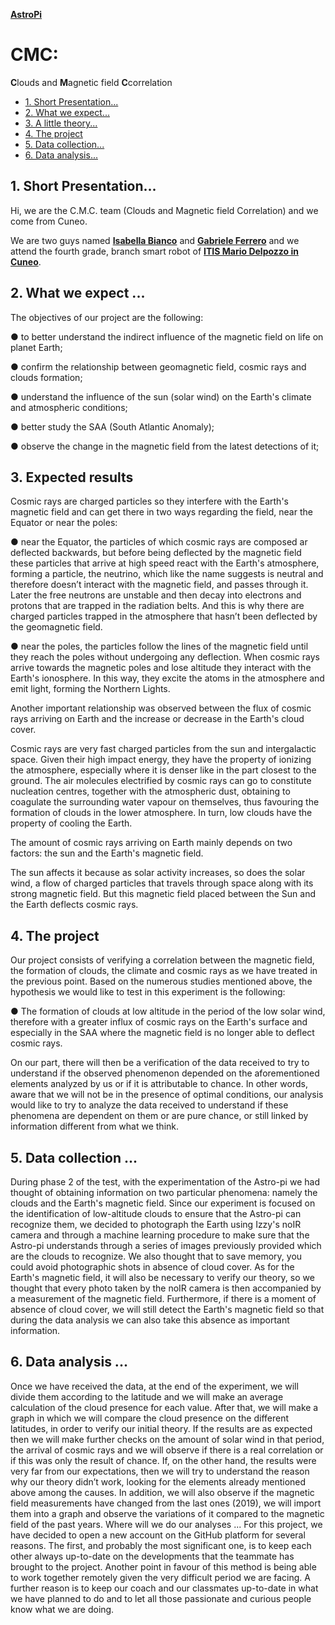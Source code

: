 [**AstroPi**](https://astro-pi.org/)

# CMC:
**C**louds and **M**agnetic field **C**correlation

- [1. Short Presentation...](#1-Short-Presentation)
- [2. What we expect...](#2-What-we-expect)
- [3. A little theory...](#3-A-little-theory)
- [4. The project](#4-The-project)
- [5. Data collection...](#5-Data-collection)
- [6. Data analysis...](#6-Data-analysis)


## 1. Short Presentation...
Hi, we are the C.M.C. team (Clouds and Magnetic field Correlation) and we
come from Cuneo.

We are two guys named [**Isabella Bianco**](github.com/IsabellaBianco) and [**Gabriele Ferrero**](github.com/GabrieleFerrero) and we attend
the fourth grade, branch smart robot of [**ITIS Mario Delpozzo in Cuneo**](www.itiscuneo.gov.it).
 
## 2. What we expect ...
The objectives of our project are the following:

● to better understand the indirect influence of the magnetic field on life
  on planet Earth;
  
● confirm the relationship between geomagnetic field, cosmic rays and
  clouds formation;
  
● understand the influence of the sun (solar wind) on the Earth's climate
  and atmospheric conditions;
  
● better study the SAA (South Atlantic Anomaly);

● observe the change in the magnetic field from the latest detections of it;

## 3. Expected results
Cosmic rays are charged particles so they interfere with the Earth's magnetic
field and can get there in two ways regarding the field, near the Equator or
near the poles:

● near the Equator, the particles of which cosmic rays are composed ar deflected backwards, but before being deflected by the magnetic field these particles that  arrive at high speed react with the Earth's atmosphere, forming a particle, the neutrino, which like the name suggests is neutral and therefore doesn’t interact with the magnetic field, and passes through it. Later the free neutrons are unstable and then decay into electrons and protons that are trapped in the radiation belts. And this is why there are charged particles trapped in the atmosphere that hasn’t been deflected by the geomagnetic field.
  
● near the poles, the particles follow the lines of the magnetic field until they reach the poles without undergoing any deflection. When cosmic rays arrive towards the magnetic poles and lose altitude they interact with the Earth's ionosphere. In this way, they excite the atoms in the atmosphere and emit light, forming the Northern Lights.
  
Another important relationship was observed between the flux of cosmic rays
arriving on Earth and the increase or decrease in the Earth's cloud cover.

Cosmic rays are very fast charged particles from the sun and intergalactic
space. Given their high impact energy, they have the property of ionizing the
atmosphere, especially where it is denser like in the part closest to the ground.
The air molecules electrified by cosmic rays can go to constitute nucleation
centres, together with the atmospheric dust, obtaining to coagulate the
surrounding water vapour on themselves, thus favouring the formation of
clouds in the lower atmosphere. In turn, low clouds have the property of
cooling the Earth.

The amount of cosmic rays arriving on Earth mainly depends on two factors:
the sun and the Earth's magnetic field.

The sun affects it because as solar activity increases, so does the solar wind, a
flow of charged particles that travels through space along with its strong
magnetic field. But this magnetic field placed between the Sun and the Earth
deflects cosmic rays.

## 4. The project
Our project consists of verifying a correlation between the magnetic field, the
formation of clouds, the climate and cosmic rays as we have treated in the
previous point.
Based on the numerous studies mentioned above, the hypothesis we would
like to test in this experiment is the following:

● The formation of clouds at low altitude in the period of the low solar wind, therefore with a greater influx of cosmic rays on the Earth's surface and            especially in the SAA where the magnetic field is no longer able to deflect cosmic rays.

On our part, there will then be a verification of the data received to try to
understand if the observed phenomenon depended on the aforementioned
elements analyzed by us or if it is attributable to chance.
In other words, aware that we will not be in the presence of optimal conditions,
our analysis would like to try to analyze the data received to understand if
these phenomena are dependent on them or are pure chance, or still linked
by information different from what we think.

## 5. Data collection ...
During phase 2 of the test, with the experimentation of the Astro-pi we had
thought of obtaining information on two particular phenomena: namely the
clouds and the Earth's magnetic field.
Since our experiment is focused on the identification of low-altitude clouds to
ensure that the Astro-pi can recognize them, we decided to photograph the
Earth using Izzy's noIR camera and through a machine learning procedure to
make sure that the Astro-pi understands through a series of images
previously provided which are the clouds to recognize.
We also thought that to save memory, you could avoid photographic shots in
absence of cloud cover.
As for the Earth's magnetic field, it will also be necessary to verify our theory,
so we thought that every photo taken by the noIR camera is then
accompanied by a measurement of the magnetic field.
Furthermore, if there is a moment of absence of cloud cover, we will still detect
the Earth's magnetic field so that during the data analysis we can also take
this absence as important information.

## 6. Data analysis ...
Once we have received the data, at the end of the experiment, we will divide
them according to the latitude and we will make an average calculation of the
cloud presence for each value.
After that, we will make a graph in which we will compare the cloud presence
on the different latitudes, in order to verify our initial theory.
If the results are as expected then we will make further checks on the amount
of solar wind in that period, the arrival of cosmic rays and we will observe if
there is a real correlation or if this was only the result of chance.
If, on the other hand, the results were very far from our expectations, then we
will try to understand the reason why our theory didn’t work, looking for the
elements already mentioned above among the causes.
In addition, we will also observe if the magnetic field measurements have
changed from the last ones (2019), we will import them into a graph and
observe the variations of it compared to the magnetic field of the past years.
Where will we do our analyses ...
For this project, we have decided to open a new account on the GitHub
platform for several reasons.
The first, and probably the most significant one, is to keep each other always
up-to-date on the developments that the teammate has brought to the
project. Another point in favour of this method is being able to work together
remotely given the very difficult period we are facing.
A further reason is to keep our coach and our classmates up-to-date in what
we have planned to do and to let all those passionate and curious people
know what we are doing.
